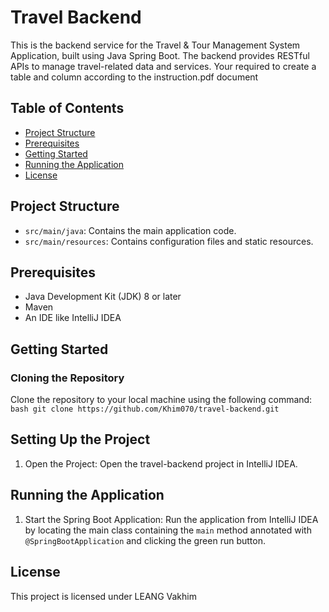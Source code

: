 # Travel Backend

This is the backend service for the Travel & Tour Management System Application, built using Java Spring Boot. The backend provides RESTful APIs to manage travel-related data and services. Your required to create a table and column according to the instruction.pdf document

## Table of Contents
- [Project Structure](#project-structure)
- [Prerequisites](#prerequisites)
- [Getting Started](#getting-started)
- [Running the Application](#running-the-application)
- [License](#license)

## Project Structure
- `src/main/java`: Contains the main application code.
- `src/main/resources`: Contains configuration files and static resources.

## Prerequisites
- Java Development Kit (JDK) 8 or later
- Maven
- An IDE like IntelliJ IDEA

## Getting Started

### Cloning the Repository
Clone the repository to your local machine using the following command:
`bash
git clone https://github.com/Khim070/travel-backend.git`

## Setting Up the Project
1. Open the Project: Open the travel-backend project in IntelliJ IDEA.

## Running the Application
1. Start the Spring Boot Application: Run the application from IntelliJ IDEA by locating the main class containing the `main` method annotated with `@SpringBootApplication` and clicking the green run button.

## License
This project is licensed under LEANG Vakhim
